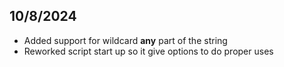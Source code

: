 ## 10/8/2024

- Added support for wildcard **any** part of the string
- Reworked script start up so it give options to do proper uses
